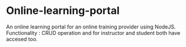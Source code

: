 # Online-learning-portal
An online learning portal for an online training provider using NodeJS. 
Functionality : CRUD operation and for instructor and student both have accesed too.

